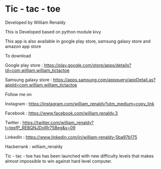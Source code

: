 # Tic - tac - toe

Developed by William Renaldy

This is Developed based on python module kivy

This app is also available in google play store, samsung galaxy store and amazon app store

To download

Google play store : https://play.google.com/store/apps/details?id=com.william.william_tictactoe

Samsung galaxy store : 
https://apps.samsung.com/appquery/appDetail.as?appId=com.william.william_tictactoe

Follow me on

Instagram : https://instagram.com/william_renaldy?utm_medium=copy_link

Facebook : https://www.facebook.com/william.renaldy.3

Twitter : https://twitter.com/william_renaldy?t=tqsfP_REBQNJDxIRr75Beg&s=09

LinkedIn : https://www.linkedin.com/in/william-renaldy-5ba97b175

Hackerrank : william_renaldy

Tic - tac - toe has has been launched with new difficulty levels that makes almost impossible to win against hard level computer.
